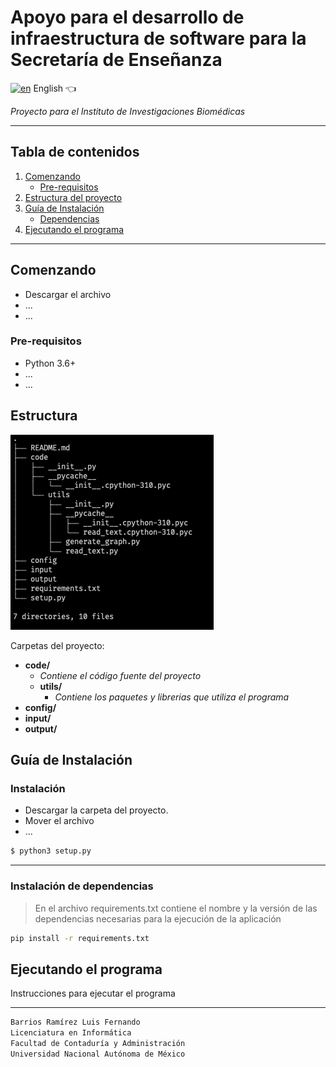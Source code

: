# Apoyo para el desarrollo de infraestructura de software para la Secretaría de Enseñanza

[![en](https://img.shields.io/badge/lang-en-red.svg)](https://github.com/FernandoBarrz/autores-grafo-SS/blob/main/README.en.md)         English 👈


_Proyecto para el Instituto de Investigaciones Biomédicas_

---
## Tabla de contenidos
1. [Comenzando](#comenzando)
    * [Pre-requisitos](#pre-requisitos)
2. [Estructura del proyecto](#estructura)
3. [Guía de Instalación](#guía-de-Instalación)
    * [Dependencias](#instalación-de-dependencias)
5. [Ejecutando el programa](#ejecutando-el-programa)

----
## Comenzando
* Descargar el archivo
* ...
* ...

### Pre-requisitos
* Python 3.6+
* ...
* ...

## Estructura
![Estructura del proyecto](./config/file-structure.png)

Carpetas del proyecto:
* __code/__ 
    * _Contiene el código fuente del proyecto_
    * __utils/__
        * _Contiene los paquetes y librerias que utiliza el programa_
* __config/__
* __input/__
* __output/__

## Guía de Instalación
### Instalación
* Descargar la carpeta del proyecto.
* Mover el archivo
* ...

```bash
$ python3 setup.py

```

---
### Instalación de dependencias
> En el archivo requirements.txt contiene el nombre y la versión de las dependencias necesarias para la ejecución de la aplicación
```sh
pip install -r requirements.txt

```
## Ejecutando el programa
Instrucciones para ejecutar el programa

------

```txt
Barrios Ramírez Luis Fernando
Licenciatura en Informática
Facultad de Contaduría y Administración
Universidad Nacional Autónoma de México
```
